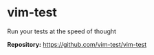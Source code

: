 # vim-test

Run your tests at the speed of thought

**Repository:** <https://github.com/vim-test/vim-test>
